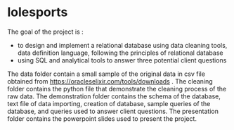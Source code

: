 # lolesports
The goal of the project is :
  - to design and implement a relational database using data cleaning tools, data definition language, following the principles of relational database
  - using SQL and analytical tools to answer three potential client questions

The data folder contain a small sample of the original data in csv file obtained from https://oracleselixir.com/tools/downloads .
The cleaning folder contains the python file that demonstrate the cleaning process of the raw data.
The demonstration folder contains the schema of the database, text file of data importing, creation of database, sample queries of the database, and queries used to answer client questions.
The presentation folder contains the powerpoint slides used to present the project.

